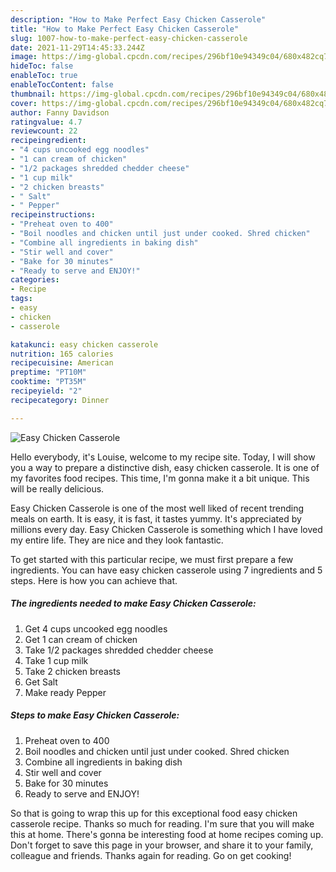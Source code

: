 ```yaml
---
description: "How to Make Perfect Easy Chicken Casserole"
title: "How to Make Perfect Easy Chicken Casserole"
slug: 1007-how-to-make-perfect-easy-chicken-casserole
date: 2021-11-29T14:45:33.244Z
image: https://img-global.cpcdn.com/recipes/296bf10e94349c04/680x482cq70/easy-chicken-casserole-recipe-main-photo.jpg
hideToc: false
enableToc: true
enableTocContent: false
thumbnail: https://img-global.cpcdn.com/recipes/296bf10e94349c04/680x482cq70/easy-chicken-casserole-recipe-main-photo.jpg
cover: https://img-global.cpcdn.com/recipes/296bf10e94349c04/680x482cq70/easy-chicken-casserole-recipe-main-photo.jpg
author: Fanny Davidson
ratingvalue: 4.7
reviewcount: 22
recipeingredient:
- "4 cups uncooked egg noodles"
- "1 can cream of chicken"
- "1/2 packages shredded chedder cheese"
- "1 cup milk"
- "2 chicken breasts"
- " Salt"
- " Pepper"
recipeinstructions:
- "Preheat oven to 400"
- "Boil noodles and chicken until just under cooked. Shred chicken"
- "Combine all ingredients in baking dish"
- "Stir well and cover"
- "Bake for 30 minutes"
- "Ready to serve and ENJOY!"
categories:
- Recipe
tags:
- easy
- chicken
- casserole

katakunci: easy chicken casserole 
nutrition: 165 calories
recipecuisine: American
preptime: "PT10M"
cooktime: "PT35M"
recipeyield: "2"
recipecategory: Dinner

---
```



![Easy Chicken Casserole](https://img-global.cpcdn.com/recipes/296bf10e94349c04/680x482cq70/easy-chicken-casserole-recipe-main-photo.jpg)

Hello everybody, it's Louise, welcome to my recipe site. Today, I will show you a way to prepare a distinctive dish, easy chicken casserole. It is one of my favorites food recipes. This time, I'm gonna make it a bit unique. This will be really delicious.



Easy Chicken Casserole is one of the most well liked of recent trending meals on earth. It is easy, it is fast, it tastes yummy. It's appreciated by millions every day. Easy Chicken Casserole is something which I have loved my entire life. They are nice and they look fantastic.


To get started with this particular recipe, we must first prepare a few ingredients. You can have easy chicken casserole using 7 ingredients and 5 steps. Here is how you can achieve that.

<!--inarticleads1-->

##### The ingredients needed to make Easy Chicken Casserole:

1. Get 4 cups uncooked egg noodles
1. Get 1 can cream of chicken
1. Take 1/2 packages shredded chedder cheese
1. Take 1 cup milk
1. Take 2 chicken breasts
1. Get  Salt
1. Make ready  Pepper




<!--inarticleads2-->

##### Steps to make Easy Chicken Casserole:

1. Preheat oven to 400
1. Boil noodles and chicken until just under cooked. Shred chicken
1. Combine all ingredients in baking dish
1. Stir well and cover
1. Bake for 30 minutes
1. Ready to serve and ENJOY!



So that is going to wrap this up for this exceptional food easy chicken casserole recipe. Thanks so much for reading. I'm sure that you will make this at home. There's gonna be interesting food at home recipes coming up. Don't forget to save this page in your browser, and share it to your family, colleague and friends. Thanks again for reading. Go on get cooking!
